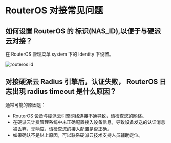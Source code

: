 # RouterOS 对接常见问题

## 如何设置 RouterOS 的 标识(NAS_ID),以便于与硬派云对接？

在 RouterOS 管理菜单 system 下的 Identity 下设置。

![routeros id](http://qnstatic.toughcloud.net/FidLSolX63yg13_ApbmxOIsEc1aT)


## 对接硬派云 Radius 引擎后，认证失败， RouterOS 日志出現 radius timeout 是什么原因？

通常可能的原因是：

- RouterOS 设备与硬派云引擎网络连接不通导致，请检查您的网络。
- 在硬派云计费管理系统中未正确配置接入设备信息，导致设备发送的认证消息被丢弃，无响应，请检查您的接入配置是否正确。
- 如果确认不是以上原因，可以联系硬派云技术支持人员辅助定位。
